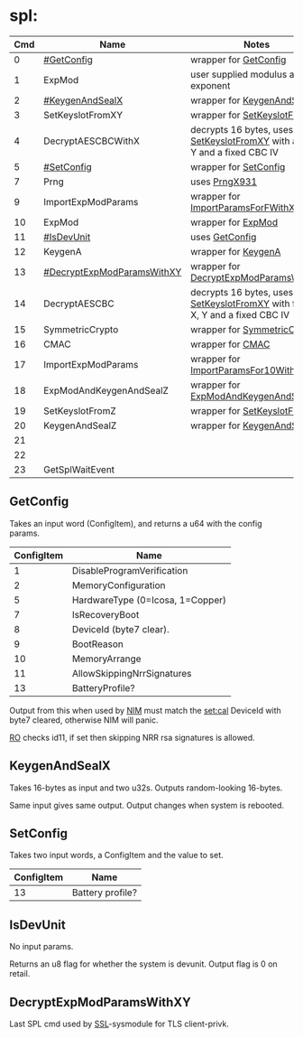 # spl:

| Cmd | Name                                                                 | Notes                                                                                                                               |
| --- | -------------------------------------------------------------------- | ----------------------------------------------------------------------------------------------------------------------------------- |
| 0   | [\#GetConfig](#GetConfig "wikilink")                                 | wrapper for [GetConfig](SMC#GetConfig.md##GetConfig "wikilink")                                                                     |
| 1   | ExpMod                                                               | user supplied modulus and exponent                                                                                                  |
| 2   | [\#KeygenAndSealX](#KeygenAndSealX "wikilink")                       | wrapper for [KeygenAndSealX](SMC#KeygenAndSealX.md##KeygenAndSealX "wikilink")                                                      |
| 3   | SetKeyslotFromXY                                                     | wrapper for [SetKeyslotFromXY](SMC#SetKeyslotFromXY.md##SetKeyslotFromXY "wikilink")                                                |
| 4   | DecryptAESCBCWithX                                                   | decrypts 16 bytes, uses [SetKeyslotFromXY](SMC#SetKeyslotFromXY.md##SetKeyslotFromXY "wikilink") with a fixed Y and a fixed CBC IV  |
| 5   | [\#SetConfig](#SetConfig "wikilink")                                 | wrapper for [SetConfig](SMC#SetConfig.md##SetConfig "wikilink")                                                                     |
| 7   | Prng                                                                 | uses [PrngX931](SMC#PrngX931.md##PrngX931 "wikilink")                                                                               |
| 9   | ImportExpModParams                                                   | wrapper for [ImportParamsForFWithXY](SMC#ImportParamsForFWithXY.md##ImportParamsForFWithXY "wikilink")                              |
| 10  | ExpMod                                                               | wrapper for [ExpMod](SMC#ExpMod.md##ExpMod "wikilink")                                                                              |
| 11  | [\#IsDevUnit](#IsDevUnit "wikilink")                                 | uses [GetConfig](SMC#GetConfig.md##GetConfig "wikilink")                                                                            |
| 12  | KeygenA                                                              | wrapper for [KeygenA](SMC#KeygenA.md##KeygenA "wikilink")                                                                           |
| 13  | [\#DecryptExpModParamsWithXY](#DecryptExpModParamsWithXY "wikilink") | wrapper for [DecryptExpModParamsWithXY](SMC#DecryptExpModParamsWithXY.md##DecryptExpModParamsWithXY "wikilink")                     |
| 14  | DecryptAESCBC                                                        | decrypts 16 bytes, uses [SetKeyslotFromXY](SMC#SetKeyslotFromXY.md##SetKeyslotFromXY "wikilink") with fixed X, Y and a fixed CBC IV |
| 15  | SymmetricCrypto                                                      | wrapper for [SymmetricCrypto](SMC#SymmetricCrypto.md##SymmetricCrypto "wikilink")                                                   |
| 16  | CMAC                                                                 | wrapper for [CMAC](SMC#CMAC.md##CMAC "wikilink")                                                                                    |
| 17  | ImportExpModParams                                                   | wrapper for [ImportParamsFor10WithXY](SMC#ImportParamsFor10WithXY.md##ImportParamsFor10WithXY "wikilink")                           |
| 18  | ExpModAndKeygenAndSealZ                                              | wrapper for [ExpModAndKeygenAndSealZ](SMC#ExpModAndKeygenAndSealZ.md##ExpModAndKeygenAndSealZ "wikilink")                           |
| 19  | SetKeyslotFromZ                                                      | wrapper for [SetKeyslotFromZ](SMC#SetKeyslotFromZ.md##SetKeyslotFromZ "wikilink")                                                   |
| 20  | KeygenAndSealZ                                                       | wrapper for [KeygenAndSealZ](SMC#KeygenAndSealZ.md##KeygenAndSealZ "wikilink")                                                      |
| 21  |                                                                      |                                                                                                                                     |
| 22  |                                                                      |                                                                                                                                     |
| 23  | GetSplWaitEvent                                                      |                                                                                                                                     |

## GetConfig

Takes an input word (ConfigItem), and returns a u64 with the config
params.

| ConfigItem | Name                             |
| ---------- | -------------------------------- |
| 1          | DisableProgramVerification       |
| 2          | MemoryConfiguration              |
| 5          | HardwareType (0=Icosa, 1=Copper) |
| 7          | IsRecoveryBoot                   |
| 8          | DeviceId (byte7 clear).          |
| 9          | BootReason                       |
| 10         | MemoryArrange                    |
| 11         | AllowSkippingNrrSignatures       |
| 13         | BatteryProfile?                  |

Output from this when used by [NIM](NIM%20services.md "wikilink") must
match the [set:cal](Settings%20services.md "wikilink") DeviceId with
byte7 cleared, otherwise NIM will panic.

[RO](Loader%20services.md "wikilink") checks id11, if set then skipping
NRR rsa signatures is allowed.

## KeygenAndSealX

Takes 16-bytes as input and two u32s. Outputs random-looking 16-bytes.

Same input gives same output. Output changes when system is rebooted.

## SetConfig

Takes two input words, a ConfigItem and the value to set.

| ConfigItem | Name             |
| ---------- | ---------------- |
| 13         | Battery profile? |

## IsDevUnit

No input params.

Returns an u8 flag for whether the system is devunit. Output flag is 0
on retail.

## DecryptExpModParamsWithXY

Last SPL cmd used by [SSL](SSL%20services.md "wikilink")-sysmodule for
TLS client-privk.

